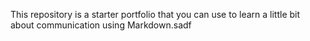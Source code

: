 This repository is a starter portfolio that you can use to learn a little bit about communication using Markdown.sadf
